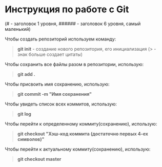 # Инструкция по работе с Git
(# - заголовок 1 уровня, ###### - заголовок 6 уровня, самый маленький)

Чтобы создать репозиторий используем команду:
> **git init** - создание нового репозитория, его инициализация
(> - знак больше создает цитаты)

Чтобы сохранить все файлы разом в репозитории, использую:
> **git add .**

Чтобы присвоить имя сохранению, использую:
> **git commit -m "Имя сохранения"**

Чтобы увидеть список всех коммитов, использую:
> **git log**

Чтобы перейти к определенному коммиту(сохранению), использую:
> **git checkout "Хэш-код коммита (достаточно первых 4-ех символов)"**

Чтобы перейти к актуальному коммиту(сохранению), использую:
> **git checkout master**

